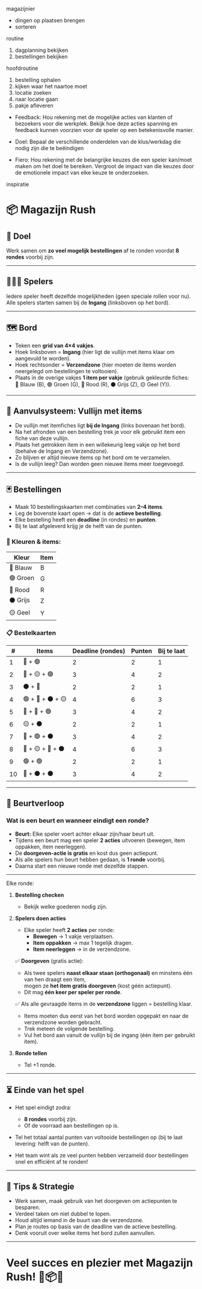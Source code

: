 magazijnier
- dingen op plaatsen brengen
- sorteren

routine
1. dagplanning bekijken
2. bestellingen bekijken

hoofdroutine
1. bestelling ophalen
1. kijken waar het naartoe moet
1. locatie zoeken
1. naar locatie gaan
1. pakje afleveren

- Feedback: Hou rekening met de mogelijke acties van klanten of bezoekers voor die werkplek.
Bekijk hoe deze acties spanning en feedback kunnen voorzien voor de speler op een
betekenisvolle manier.

- Doel: Bepaal de verschillende onderdelen van de klus/werkdag die nodig zijn die te
beëindigen

- Fiero: Hou rekening met de belangrijke keuzes die een speler kan/moet maken om het doel
te bereiken. Vergroot de impact van die keuzes door de emotionele impact van elke keuze te
onderzoeken.

inspiratie


# 📦 Magazijn Rush

## 🎯 Doel
Werk samen om **zo veel mogelijk bestellingen** af te ronden voordat **8 rondes** voorbij zijn.  

---

## 🧑‍🤝‍🧑 Spelers
Iedere speler heeft dezelfde mogelijkheden (geen speciale rollen voor nu).  
Alle spelers starten samen bij de **Ingang** (linksboven op het bord).

---

## 🗺️ Bord
- Teken een **grid van 4×4 vakjes**.  
- Hoek linksboven = **Ingang** (hier ligt de vullijn met items klaar om aangevuld te worden).  
- Hoek rechtsonder = **Verzendzone** (hier moeten de items worden neergelegd om bestellingen te voltooien).  
- Plaats in de overige vakjes **1 item per vakje** (gebruik gekleurde fiches:  
  🔵 Blauw (B), 🟢 Groen (G), 🔴 Rood (R), ⚫ Grijs (Z), 🟡 Geel (Y)).

---

## 🔁 Aanvulsysteem: Vullijn met items
- De vullijn met itemfiches ligt **bij de Ingang** (links bovenaan het bord).
- Na het afronden van een bestelling trek je voor elk gebruikt item een fiche van deze vullijn.
- Plaats het getrokken item in een willekeurig leeg vakje op het bord (behalve de Ingang en Verzendzone).
- Zo blijven er altijd nieuwe items op het bord om te verzamelen.
- Is de vullijn leeg? Dan worden geen nieuwe items meer toegevoegd.

---

## 🃏 Bestellingen
- Maak 10 bestellingskaarten met combinaties van **2–4 items**.
- Leg de bovenste kaart open → dat is de **actieve bestelling**.
- Elke bestelling heeft een **deadline** (in rondes) en **punten**.
- Bij te laat afgeleverd krijg je de helft van de punten.

### 🎨 Kleuren & items:
| Kleur  | Item |
|--------|------|
| 🔵 Blauw | B |
| 🟢 Groen | G |
| 🔴 Rood | R |
| ⚫ Grijs | Z |
| 🟡 Geel | Y |

### 📋 Bestelkaarten

| # | Items              | Deadline (rondes) | Punten | Bij te laat |
|---|--------------------|-------------------|--------|-------------|
| 1 | 🔵 + 🟢             | 2                 | 2      | 1           |
| 2 | 🔴 + 🟡 + 🟢        | 3                 | 4      | 2           |
| 3 | ⚫ + 🔴             | 2                 | 2      | 1           |
| 4 | 🟢 + 🔵 + ⚫ + 🟡    | 4                 | 6      | 3           |
| 5 | 🔴 + 🔴 + 🟢        | 3                 | 4      | 2           |
| 6 | 🟡 + ⚫             | 2                 | 2      | 1           |
| 7 | 🔵 + 🟢 + ⚫         | 3                 | 4      | 2           |
| 8 | 🔴 + 🟡 + 🔵 + ⚫    | 4                 | 6      | 3           |
| 9 | 🟢 + 🟢             | 2                 | 2      | 1           |
|10 | 🔵 + ⚫ + ⚫         | 3                 | 4      | 2           |

---

## 🔄 Beurtverloop

### Wat is een beurt en wanneer eindigt een ronde?

- **Beurt:** Elke speler voert achter elkaar zijn/haar beurt uit.  
- Tijdens een beurt mag een speler **2 acties** uitvoeren (bewegen, item oppakken, item neerleggen).  
- De **doorgeven-actie is gratis** en kost dus geen actiepunt.  
- Als alle spelers hun beurt hebben gedaan, is **1 ronde** voorbij.  
- Daarna start een nieuwe ronde met dezelfde stappen.

---

Elke ronde:  

1. **Bestelling checken**  
   - Bekijk welke goederen nodig zijn.  

2. **Spelers doen acties**  
   - Elke speler heeft **2 acties** per ronde:  
     - **Bewegen** → 1 vakje verplaatsen.  
     - **Item oppakken** → max 1 tegelijk dragen.  
     - **Item neerleggen** → in de verzendzone.  

   ✅ **Doorgeven** (gratis actie):  
   - Als twee spelers **naast elkaar staan (orthogonaal)** en minstens één van hen draagt een item,  
     mogen ze **het item gratis doorgeven** (kost géén actiepunt).  
   - Dit mag **één keer per speler per ronde**.  

   ✅ Als alle gevraagde items in de **verzendzone** liggen = bestelling klaar.  
   - Items moeten dus eerst van het bord worden opgepakt en naar de verzendzone worden gebracht.  
   - Trek meteen de volgende bestelling.  
   - Vul het bord aan vanuit de vullijn bij de ingang (één item per gebruikt item).

3. **Ronde tellen**  
   - Tel +1 ronde.

---

## ⏳ Einde van het spel
- Het spel eindigt zodra:  
  - **8 rondes** voorbij zijn.  
  - Of de voorraad aan bestellingen op is.  

- Tel het totaal aantal punten van voltooide bestellingen op (bij te laat levering: helft van de punten).  

- Het team wint als ze veel punten hebben verzameld door bestellingen snel en efficiënt af te ronden!

---

## 🧠 Tips & Strategie
- Werk samen, maak gebruik van het doorgeven om actiepunten te besparen.  
- Verdeel taken om niet dubbel te lopen.  
- Houd altijd iemand in de buurt van de verzendzone.  
- Plan je routes op basis van de deadline van de actieve bestelling.  
- Denk vooruit over welke items het bord zullen aanvullen.

---

# Veel succes en plezier met Magazijn Rush! 🚚📦🎉
